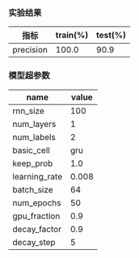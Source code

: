 ### 实验结果

指标  |  train(%)  | test(%)
---|---|---
precision | 100.0 | 90.9


### 模型超参数

name | value
---| ---
rnn_size | 100
num_layers | 1
num_labels |2
basic_cell | gru
keep_prob | 1.0
learning_rate | 0.008
batch_size | 64
num_epochs | 50
gpu_fraction | 0.9
decay_factor | 0.9
decay_step | 5

